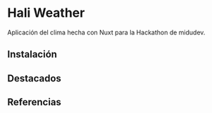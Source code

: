 # Hali Weather

Aplicación del clima hecha con Nuxt para la Hackathon de midudev.

## Instalación

## Destacados

## Referencias
